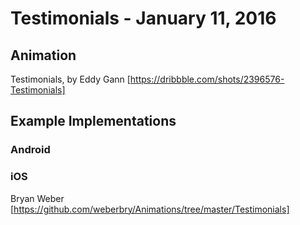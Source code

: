 # Testimonials - January 11, 2016

## Animation

Testimonials, by Eddy Gann [https://dribbble.com/shots/2396576-Testimonials]

## Example Implementations

### Android

### iOS

Bryan Weber [https://github.com/weberbry/Animations/tree/master/Testimonials]





